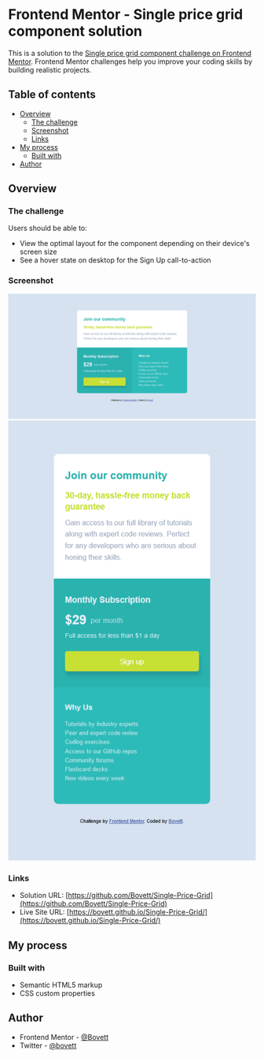 # Frontend Mentor - Single price grid component solution

This is a solution to the [Single price grid component challenge on Frontend Mentor](https://www.frontendmentor.io/challenges/single-price-grid-component-5ce41129d0ff452fec5abbbc). Frontend Mentor challenges help you improve your coding skills by building realistic projects. 

## Table of contents

- [Overview](#overview)
  - [The challenge](#the-challenge)
  - [Screenshot](#screenshot)
  - [Links](#links)
- [My process](#my-process)
  - [Built with](#built-with)
- [Author](#author)


## Overview

### The challenge

Users should be able to:

- View the optimal layout for the component depending on their device's screen size
- See a hover state on desktop for the Sign Up call-to-action

### Screenshot

![Desktop-view Screenshot](<images/Single Price Grid-desktop view.png>)
![Mobile-view Screenshot](<images/Single Price Grid-mobile view.png>)

### Links

- Solution URL: [https://github.com/Bovett/Single-Price-Grid](https://github.com/Bovett/Single-Price-Grid)
- Live Site URL: [https://bovett.github.io/Single-Price-Grid/](https://bovett.github.io/Single-Price-Grid/)

## My process

### Built with

- Semantic HTML5 markup
- CSS custom properties



## Author

- Frontend Mentor - [@Bovett](https://www.frontendmentor.io/profile/Bovett)
- Twitter - [@bovett](https://www.twitter.com/bovett)

